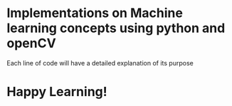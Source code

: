 # Implementations on Machine learning concepts using python and openCV
  Each line of code will have a detailed explanation of its purpose

# Happy Learning!
